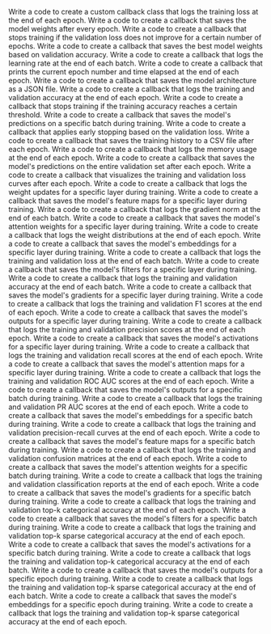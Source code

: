 Write a code to create a custom callback class that logs the training loss at the end of each epoch.
Write a code to create a callback that saves the model weights after every epoch.
Write a code to create a callback that stops training if the validation loss does not improve for a certain number of epochs.
Write a code to create a callback that saves the best model weights based on validation accuracy.
Write a code to create a callback that logs the learning rate at the end of each batch.
Write a code to create a callback that prints the current epoch number and time elapsed at the end of each epoch.
Write a code to create a callback that saves the model architecture as a JSON file.
Write a code to create a callback that logs the training and validation accuracy at the end of each epoch.
Write a code to create a callback that stops training if the training accuracy reaches a certain threshold.
Write a code to create a callback that saves the model's predictions on a specific batch during training.
Write a code to create a callback that applies early stopping based on the validation loss.
Write a code to create a callback that saves the training history to a CSV file after each epoch.
Write a code to create a callback that logs the memory usage at the end of each epoch.
Write a code to create a callback that saves the model's predictions on the entire validation set after each epoch.
Write a code to create a callback that visualizes the training and validation loss curves after each epoch.
Write a code to create a callback that logs the weight updates for a specific layer during training.
Write a code to create a callback that saves the model's feature maps for a specific layer during training.
Write a code to create a callback that logs the gradient norm at the end of each batch.
Write a code to create a callback that saves the model's attention weights for a specific layer during training.
Write a code to create a callback that logs the weight distributions at the end of each epoch.
Write a code to create a callback that saves the model's embeddings for a specific layer during training.
Write a code to create a callback that logs the training and validation loss at the end of each batch.
Write a code to create a callback that saves the model's filters for a specific layer during training.
Write a code to create a callback that logs the training and validation accuracy at the end of each batch.
Write a code to create a callback that saves the model's gradients for a specific layer during training.
Write a code to create a callback that logs the training and validation F1 scores at the end of each epoch.
Write a code to create a callback that saves the model's outputs for a specific layer during training.
Write a code to create a callback that logs the training and validation precision scores at the end of each epoch.
Write a code to create a callback that saves the model's activations for a specific layer during training.
Write a code to create a callback that logs the training and validation recall scores at the end of each epoch.
Write a code to create a callback that saves the model's attention maps for a specific layer during training.
Write a code to create a callback that logs the training and validation ROC AUC scores at the end of each epoch.
Write a code to create a callback that saves the model's outputs for a specific batch during training.
Write a code to create a callback that logs the training and validation PR AUC scores at the end of each epoch.
Write a code to create a callback that saves the model's embeddings for a specific batch during training.
Write a code to create a callback that logs the training and validation precision-recall curves at the end of each epoch.
Write a code to create a callback that saves the model's feature maps for a specific batch during training.
Write a code to create a callback that logs the training and validation confusion matrices at the end of each epoch.
Write a code to create a callback that saves the model's attention weights for a specific batch during training.
Write a code to create a callback that logs the training and validation classification reports at the end of each epoch.
Write a code to create a callback that saves the model's gradients for a specific batch during training.
Write a code to create a callback that logs the training and validation top-k categorical accuracy at the end of each epoch.
Write a code to create a callback that saves the model's filters for a specific batch during training.
Write a code to create a callback that logs the training and validation top-k sparse categorical accuracy at the end of each epoch.
Write a code to create a callback that saves the model's activations for a specific batch during training.
Write a code to create a callback that logs the training and validation top-k categorical accuracy at the end of each batch.
Write a code to create a callback that saves the model's outputs for a specific epoch during training.
Write a code to create a callback that logs the training and validation top-k sparse categorical accuracy at the end of each batch.
Write a code to create a callback that saves the model's embeddings for a specific epoch during training.
Write a code to create a callback that logs the training and validation top-k sparse categorical accuracy at the end of each epoch.
